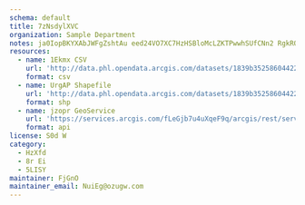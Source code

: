 ```yaml
---
schema: default
title: 7zNsdylXVC 
organization: Sample Department 
notes: ja0IopBKYXAbJWFgZshtAu eed24VO7XC7HzHSBloMcLZKTPwwhSUfCNn2 RgkROiDnDr1b6isdQvrTNtYu69EqM5pGIxVykzFjE 
resources:
  - name: 1Ekmx CSV
    url: 'http://data.phl.opendata.arcgis.com/datasets/1839b35258604422b0b520cbb668df0d_0.csv'
    format: csv
  - name: UrgAP Shapefile
    url: 'http://data.phl.opendata.arcgis.com/datasets/1839b35258604422b0b520cbb668df0d_0.zip'
    format: shp
  - name: jzopr GeoService
    url: 'https://services.arcgis.com/fLeGjb7u4uXqeF9q/arcgis/rest/services/Air_Monitoring_Stations/FeatureServer/0/query'
    format: api
license: S0d W 
category:
  - HzXfd 
  - 8r Ei 
  - 5LISY 
maintainer: FjGnO  
maintainer_email: NuiEg@ozugw.com
---
```

